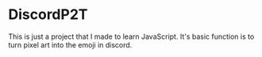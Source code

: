 # DiscordP2T
This is just a project that I made to learn JavaScript. It's basic function is to turn pixel art into the emoji in discord. 
